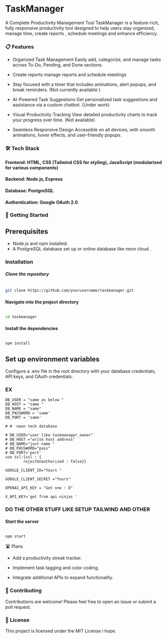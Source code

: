 # TaskManager
A Complete Productivity Management Tool
TaskManager is a feature-rich, fully responsive productivity tool designed to help users stay organized, manage time, create reports , schedule meetings  and enhance efficiency.

### 📋 Features

- Organized Task Management
Easily add, categorize, and manage tasks across To-Do, Pending, and Done sections.

- Create reports manage reports and schedule meetings 

- Stay focused with a timer that includes animations, alert popups, and break reminders. (Not currently available )

- AI-Powered Task Suggestions
Get personalized task suggestions  and assistance via a custom chatbot. (Under work)

- Visual Productivity Tracking
View detailed productivity charts to track your progress over time. (Not available)

- Seamless Responsive Design
Accessible on all devices, with smooth animations, hover effects, and user-friendly popups.

### 🛠️ Tech Stack

#### Frontend: HTML, CSS (Tailwind CSS for styling), JavaScript (modularized for various components)
#### Backend: Node.js, Express
#### Database: PostgreSQL
#### Authentication: Google OAuth 2.0
### 🚀 Getting Started
## Prerequisites

 - Node.js and npm installed.
 - A PostgreSQL database set up or online database like neon cloud .

 ### Installation
 ##### Clone the repository

``` bash

git clone https://github.com/yourusername/taskmanager.git
```

#### Navigate into the project directory

```bash

cd taskmanager
```

#### Install the dependencies

````bash

npm install

````

## Set up environment variables
Configure a .env file in the root directory with your database credentials, API keys, and OAuth credentials.

### EX 

``` 
DB_USER = "same as below "
DB_HOST = "same "
DB_NAME = "same"
DB_PASSWORD = 'same'
DB_PORT = 'same'

# #  neon tech database 

# DB_USER="user like taskmanager_owner"
# DB_HOST ="write host address"
# DB_NAME="just name "
# DB_PASSWORD="pass"
# DB_PORT='port'
use ssl:{ssl : {
        rejectUnauthorized : false}}

GOOGLE_CLIENT_ID="Yours "

GOOGLE_CLIENT_SECRET ="Yours" 

OPENAI_API_KEY = "Get one : D"

X_API_KEY='get from api ninjas '

``` 
 ### DO THE OTHER STUFF LIKE SETUP TAILWIND AND OTHER 

#### Start the server

```bash

npm start

```


🛣️ Plans 

 - Add a productivity streak tracker.

 - Implement task tagging and color coding.

 - Integrate additional APIs to expand 
 functionality.

### 🤝 Contributing
Contributions are welcome! Please feel free to open an issue or submit a pull request.

### 📄 License
This project is licensed under the MIT License i hope. 